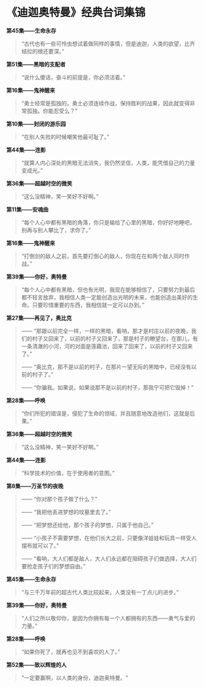 # 《迪迦奥特曼》经典台词集锦

**第45集——生命永存**

> “古代也有一些可怜虫想试着做同样的事情，但是迪迦，人类的欲望，比齐结拉的根还要深。”

**第51集——黑暗的支配者**

> “说什么傻话，奋斗的前提是，你必须活着。”

**第16集——鬼神醒来**

> “勇士经常是孤独的，勇士必须连续作战，保持胜利的战果，因此就变得非常孤独。你能忍受么？”

**第10集——封闭的游乐园**

> “在别人失败的时候嘲笑他最可耻了。”

**第44集——连影**

> “就算人内心深处的黑暗无法消失，我仍然坚信，人类，能凭借自己的力量变成光。”

**第36集——超越时空的微笑**

> “这么没精神，笑一笑好不好啊。”

**第11集——安魂曲**

> “每个人心中都有黑暗的角落，你只是输给了心里的黑暗，你好好地睡吧，别再与别人攀比了，求你了。”

**第16集——鬼神醒来**

> “打倒剑的敌人之前，首先要打倒心的敌人，你现在在和两个敌人同时作战。”

**第39集——你好，奥特曼**

> “每个人心中都有黑暗，但也有光明，我现在能够相信了，只要努力到最后都不轻言放弃，我相信人类一定能创造出光明的未来，也能创造出美好的生命。只要珍惜重要的东西，我相信就一定可以办到。”

**第27集——再见了，奥比克**

> ——  “那跟以前完全一样，一样的黑暗，看呐，那才是村庄以前的夜晚，我们的村子又回来了，以前的村子又回来了，那是村子的瞭望台，在那儿，有一条清澈的小河，河的对面是莲藕池，回来了回来了，以前的村子又回来了。”
> 
> ——  “奥比克，那不是以前的村子，在那片一望无际的黑暗中，已经没有以前的村子了。”
> 
> ——  “你骗我。如果说，如果说那不是以前的村子，那我宁可把它毁掉！”

**第28集——呼唤**

> “你们所犯的错误是，侵犯了生命的领域，并且随意地改造他们，这就是后果。”

**第36集——超越时空的微笑**

> “这么没精神，笑一笑好不好啊。”

**第44集——连影**

> “科学技术的价值，在于使用者的意图。”

**第8集——万圣节的夜晚**

> —— “你对那个孩子做了什么？”
> 
> —— “我把他丢进梦想的坟墓里去了。”
> 
> —— “把梦想还给他，那个孩子的梦想，只属于他自己。”
> 
> —— “小孩子不需要梦想，在他们长大之前，只要像洋娃娃和玩具一样受人摆布就可以了。”
> 
> —— “看呐，大人们都是敌人，大人们永远都在阻碍孩子们做选择，大人们要抢走孩子们的梦想自由。”


**第45集——生命永存**

> “与三千万年前的超古代人类比较起来，人类没有一丁点儿的进步。”

**第39集——你好，奥特曼**

> “人们之所以敬仰你，是因为你拥有每一个人都拥有的东西——勇气与爱的力量。”

**第28集——呼唤**

> “如果你死了，就再也见不到喜欢的人了。”

**第52集——致以辉煌的人**

> "一定要赢啊，以人类的身份，迪迦奥特曼。"
